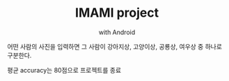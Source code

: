 <h1 align="center">IMAMI project</h1>
<p align="center">with Android</p>
<p>어떤 사람의 사진을 입력하면 그 사람이 강아지상, 고양이상, 공룡상, 여우상 중 하나로 구분한다.</p>
<p>평균 accuracy는 80점으로 프로젝트를 종료</
